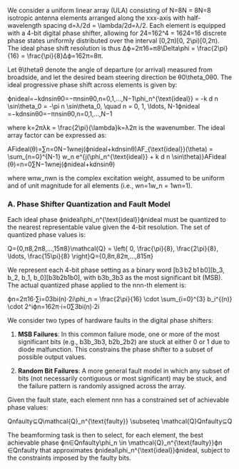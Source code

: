 We consider a uniform linear array (ULA) consisting of N=8N = 8N=8 isotropic antenna elements arranged along the xxx-axis with half-wavelength spacing d=λ/2d = \lambda/2d=λ/2. Each element is equipped with a 4-bit digital phase shifter, allowing for 24=162^4 = 1624=16 discrete phase states uniformly distributed over the interval [0,2π)[0, 2\pi)[0,2π). The ideal phase shift resolution is thus Δϕ=2π16=π8\Delta\phi = \frac{2\pi}{16} = \frac{\pi}{8}Δϕ=162π​=8π​.

Let θ\thetaθ denote the angle of departure (or arrival) measured from broadside, and let the desired beam steering direction be θ0\theta_0θ0​. The ideal progressive phase shift across elements is given by:

ϕnideal=−kdnsin⁡θ0=−πnsin⁡θ0,n=0,1,…,N−1\phi_n^{\text{ideal}} = -k d n \sin\theta_0 = -\pi n \sin\theta_0, \quad n = 0, 1, \ldots, N-1ϕnideal​=−kdnsinθ0​=−πnsinθ0​,n=0,1,…,N−1

where k=2πλk = \frac{2\pi}{\lambda}k=λ2π​ is the wavenumber. The ideal array factor can be expressed as:

AFideal(θ)=∑n=0N−1wnej(ϕnideal+kdnsin⁡θ)AF_{\text{ideal}}(\theta) = \sum_{n=0}^{N-1} w_n e^{j(\phi_n^{\text{ideal}} + k d n \sin\theta)}AFideal​(θ)=n=0∑N−1​wn​ej(ϕnideal​+kdnsinθ)

where wnw_nwn​ is the complex excitation weight, assumed to be uniform and of unit magnitude for all elements (i.e., wn=1w_n = 1wn​=1).

### A. Phase Shifter Quantization and Fault Model

Each ideal phase ϕnideal\phi_n^{\text{ideal}}ϕnideal​ must be quantized to the nearest representable value given the 4-bit resolution. The set of quantized phase values is:

Q={0,π8,2π8,…,15π8}\mathcal{Q} = \left\{ 0, \frac{\pi}{8}, \frac{2\pi}{8}, \ldots, \frac{15\pi}{8} \right\}Q={0,8π​,82π​,…,815π​}

We represent each 4-bit phase setting as a binary word [b3 b2 b1 b0][b_3\, b_2\, b_1\, b_0][b3​b2​b1​b0​], with b3b_3b3​ as the most significant bit (MSB). The actual quantized phase applied to the nnn-th element is:

ϕn=2π16⋅∑i=03bi(n)⋅2i\phi_n = \frac{2\pi}{16} \cdot \sum_{i=0}^{3} b_i^{(n)} \cdot 2^iϕn​=162π​⋅i=0∑3​bi(n)​⋅2i

We consider two types of hardware faults in the digital phase shifters:

1. **MSB Failures**: In this common failure mode, one or more of the most significant bits (e.g., b3b_3b3​, b2b_2b2​) are stuck at either 0 or 1 due to diode malfunction. This constrains the phase shifter to a subset of possible output values.
    
2. **Random Bit Failures**: A more general fault model in which any subset of bits (not necessarily contiguous or most significant) may be stuck, and the failure pattern is randomly assigned across the array.
    

Given the fault state, each element nnn has a constrained set of achievable phase values:

Qnfaulty⊆Q\mathcal{Q}_n^{\text{faulty}} \subseteq \mathcal{Q}Qnfaulty​⊆Q

The beamforming task is then to select, for each element, the best achievable phase ϕn∈Qnfaulty\phi_n \in \mathcal{Q}_n^{\text{faulty}}ϕn​∈Qnfaulty​ that approximates ϕnideal\phi_n^{\text{ideal}}ϕnideal​, subject to the constraints imposed by the faulty bits.